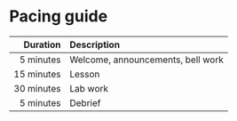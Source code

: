 # Pacing guide

Duration|Description
-:|:-
5 minutes|Welcome, announcements, bell work
15 minutes|Lesson
30 minutes|Lab work
5 minutes|Debrief
